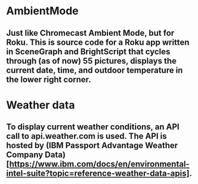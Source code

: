 # AmbientMode
Just like Chromecast Ambient Mode, but for Roku. This is source code for a Roku app written in SceneGraph and BrightScript that cycles through (as of now) 55 pictures, displays the current date, time, and outdoor temperature in the lower right corner.  
---
# Weather data
To display current weather conditions, an API call to **api.weather.com** is used. The API is hosted by **(IBM Passport Advantage Weather Company Data)[https://www.ibm.com/docs/en/environmental-intel-suite?topic=reference-weather-data-apis]**.  
---
